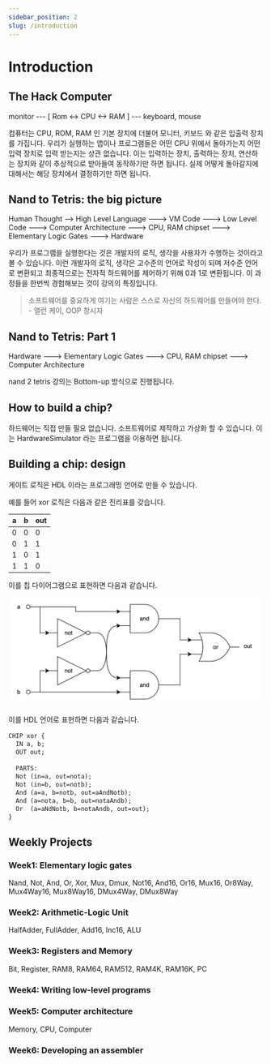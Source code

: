 ```yaml
---
sidebar_position: 2
slug: /introduction
---
```


# Introduction

## The Hack Computer

monitor --- [ Rom <-> CPU <-> RAM ] --- keyboard, mouse

컴퓨터는 CPU, ROM, RAM 인 기본 장치에 더불어 모니터, 키보드 와 같은 입출력 장치를 가집니다.
우리가 실행하는 앱이나 프로그램들은 어떤 CPU 위에서 돌아가는지 어떤 입력 장치로 입력 받는지는 상관 없습니다.
이는 입력하는 장치, 출력하는 장치, 연산하는 장치와 같이 추상적으로 받아들여 동작하기만 하면 됩니다.
실제 어떻게 돌아갈지에 대해서는 해당 장치에서 결정하기만 하면 됩니다.

## Nand to Tetris: the big picture

Human Thought --> High Level Language ---> VM Code ---> Low Level Code ---> Computer Architecture ---> CPU, RAM chipset ---> Elementary Logic Gates ---> Hardware

우리가 프로그램을 실행한다는 것은 개발자의 로직, 생각을 사용자가 수행하는 것이라고 볼 수 있습니다.
이런 개발자의 로직, 생각은 고수준의 언어로 작성이 되며 저수준 언어로 변환되고 최종적으로는 전자적 하드웨어를 제어하기 위해 0과 1로 변환됩니다.
이 과정들을 한번씩 경험해보는 것이 강의의 특징입니다.

> 소프트웨어를 중요하게 여기는 사람은 스스로 자신의 하드웨어를 만들어야 한다. \- 앨런 케이, OOP 창시자

## Nand to Tetris: Part 1

Hardware ---> Elementary Logic Gates ---> CPU, RAM chipset ---> Computer Architecture

nand 2 tetris 강의는 Bottom-up 방식으로 진행됩니다.

## How to build a chip?

하드웨어는 직접 만들 필요 없습니다.
소프트웨어로 제작하고 가상화 할 수 있습니다.
이는 HardwareSimulator 라는 프로그램을 이용하면 됩니다.

## Building a chip: design

게이트 로직은 HDL 이라는 프로그래밍 언어로 만들 수 있습니다.

예를 들어 xor 로직은 다음과 같은 진리표를 갖습니다.

| a   | b   | out |
| --- | --- | --- |
| 0   | 0   | 0   |
| 0   | 1   | 1   |
| 1   | 0   | 1   |
| 1   | 1   | 0   |

이를 칩 다이어그램으로 표현하면 다음과 같습니다.

<img src="/img/xor_diagram.png" width="600" />

이를 HDL 언어로 표현하면 다음과 같습니다.

```HDL
CHIP xor {
  IN a, b;
  OUT out;

  PARTS:
  Not (in=a, out=nota);
  Not (in=b, out=notb);
  And (a=a, b=notb, out=aAndNotb);
  And (a=nota, b=b, out=notaAndb);
  Or  (a=aNdNotb, b=notaAndb, out=out);
}

```

## Weekly Projects

### Week1: Elementary logic gates

Nand, Not, And, Or, Xor, Mux, Dmux, Not16, And16, Or16, Mux16, Or8Way, Mux4Way16, Mux8Way16, DMux4Way, DMux8Way

### Week2: Arithmetic-Logic Unit

HalfAdder, FullAdder, Add16, Inc16, ALU

### Week3: Registers and Memory

Bit, Register, RAM8, RAM64, RAM512, RAM4K, RAM16K, PC

### Week4: Writing low-level programs

### Week5: Computer architecture

Memory, CPU, Computer

### Week6: Developing an assembler
